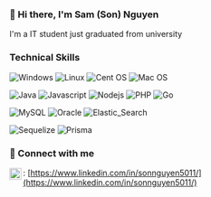 ### 👋 Hi there, I'm Sam (Son) Nguyen
I'm a IT student just graduated from university
<!--
**Sam5011/Sam5011** is a ✨ _special_ ✨ repository because its `README.md` (this file) appears on your GitHub profile.

Here are some ideas to get you started:

- 🔭 I’m currently working on ...
- 🌱 I’m currently learning ...
- 👯 I’m looking to collaborate on ...
- 🤔 I’m looking for help with ...
- 💬 Ask me about ...
- 📫 How to reach me: ...
- 😄 Pronouns: ...
- ⚡ Fun fact: ...
-->
### Technical Skills
![Windows](https://img.shields.io/badge/OS-Windows-0078D6?style=flat&logo=windows) 
![Linux](https://img.shields.io/badge/Linux-FCC624?style=flat&logo=linux)
![Cent OS](https://img.shields.io/badge/OS-CentOS-002260?style=flat&logo=centos) 
![Mac OS](https://img.shields.io/badge/OS-macOS-000000?style=flat&logo=macos) 


![Java](https://img.shields.io/badge/Lang-Java-%23ED8B00.svg?style=flat&logo=java) 
![Javascript](https://img.shields.io/badge/JavaScript-F7DF1E?style=flat&logo=javascript)
![Nodejs](https://img.shields.io/badge/Node.js-43853D?style=flat&logo=node.js)
![PHP](https://img.shields.io/badge/PHP-777BB4?style=flat&logo=php)
![Go](https://img.shields.io/badge/Go-00ADD8?style=flat&logo=go)

![MySQL](https://img.shields.io/badge/DB-mySQL-%2300f.svg?style=flat&logo=mysql) 
![Oracle](https://img.shields.io/badge/Oracle-F80000?style=flat&logo=Oracle)
![Elastic_Search](https://img.shields.io/badge/Elastic_Search-005571?style=flat&logo=elasticsearch)

![Sequelize](https://img.shields.io/badge/sequelize-323330?style=flat&logo=sequelize)
![Prisma](https://img.shields.io/badge/Prisma-3982CE?style=flat&logo=Prisma)

### 🤝 Connect with me
<a href="https://www.linkedin.com/in/sonnguyen5011/"><img align="left" src="https://www.svgrepo.com/show/157006/linkedin.svg" alt="Son Nguyen | LinkedIn" width="21px"/></a>: [https://www.linkedin.com/in/sonnguyen5011/](https://www.linkedin.com/in/sonnguyen5011/)
